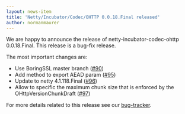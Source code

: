 ```yaml
---
layout: news-item
title: 'Netty/Incubator/Codec/OHTTP 0.0.18.Final released'
author: normanmaurer
---
```


We are happy to announce the release of netty-incubator-codec-ohttp 0.0.18.Final. This release is a bug-fix release.

The most important changes are:

* Use BoringSSL master branch ([#90](https://github.com/netty/netty-incubator-codec-ohttp/pull/90))
* Add method to export AEAD param ([#95](https://github.com/netty/netty-incubator-codec-ohttp/pull/95))
* Update to netty 4.1.118.Final ([#96](https://github.com/netty/netty-incubator-codec-ohttp/pull/96))
* Allow to specific the maximum chunk size that is enforced by the OHttpVersionChunkDraft ([#97](https://github.com/netty/netty-incubator-codec-ohttp/pull/97))

For more details related to this release see our [bug-tracker](https://github.com/netty/netty-incubator-codec-ohttp/milestone/18?closed=1). 
